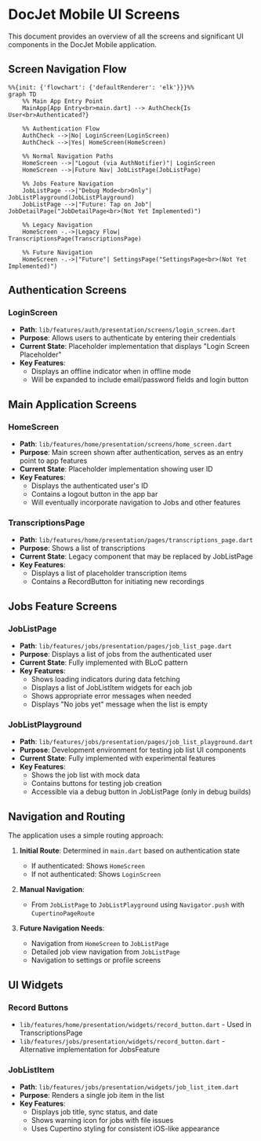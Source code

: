 # DocJet Mobile UI Screens

This document provides an overview of all the screens and significant UI components in the DocJet Mobile application.

## Screen Navigation Flow

```mermaid
%%{init: {'flowchart': {'defaultRenderer': 'elk'}}}%%
graph TD
    %% Main App Entry Point
    MainApp[App Entry<br>main.dart] --> AuthCheck{Is User<br>Authenticated?}
    
    %% Authentication Flow
    AuthCheck -->|No| LoginScreen(LoginScreen)
    AuthCheck -->|Yes| HomeScreen(HomeScreen)
    
    %% Normal Navigation Paths
    HomeScreen -->|"Logout (via AuthNotifier)"| LoginScreen
    HomeScreen -->|Future Nav| JobListPage(JobListPage)
    
    %% Jobs Feature Navigation
    JobListPage -->|"Debug Mode<br>Only"| JobListPlayground(JobListPlayground)
    JobListPage -->|"Future: Tap on Job"| JobDetailPage("JobDetailPage<br>(Not Yet Implemented)")
    
    %% Legacy Navigation
    HomeScreen -.->|Legacy Flow| TranscriptionsPage(TranscriptionsPage)
    
    %% Future Navigation
    HomeScreen -.->|"Future"| SettingsPage("SettingsPage<br>(Not Yet Implemented)")
```

## Authentication Screens

### LoginScreen
- **Path**: `lib/features/auth/presentation/screens/login_screen.dart`
- **Purpose**: Allows users to authenticate by entering their credentials
- **Current State**: Placeholder implementation that displays "Login Screen Placeholder"
- **Key Features**:
  - Displays an offline indicator when in offline mode
  - Will be expanded to include email/password fields and login button

## Main Application Screens

### HomeScreen
- **Path**: `lib/features/home/presentation/screens/home_screen.dart`
- **Purpose**: Main screen shown after authentication, serves as an entry point to app features
- **Current State**: Placeholder implementation showing user ID
- **Key Features**:
  - Displays the authenticated user's ID
  - Contains a logout button in the app bar
  - Will eventually incorporate navigation to Jobs and other features

### TranscriptionsPage
- **Path**: `lib/features/home/presentation/pages/transcriptions_page.dart`
- **Purpose**: Shows a list of transcriptions
- **Current State**: Legacy component that may be replaced by JobListPage
- **Key Features**:
  - Displays a list of placeholder transcription items
  - Contains a RecordButton for initiating new recordings

## Jobs Feature Screens

### JobListPage
- **Path**: `lib/features/jobs/presentation/pages/job_list_page.dart`
- **Purpose**: Displays a list of jobs from the authenticated user
- **Current State**: Fully implemented with BLoC pattern
- **Key Features**:
  - Shows loading indicators during data fetching
  - Displays a list of JobListItem widgets for each job
  - Shows appropriate error messages when needed
  - Displays "No jobs yet" message when the list is empty

### JobListPlayground
- **Path**: `lib/features/jobs/presentation/pages/job_list_playground.dart`
- **Purpose**: Development environment for testing job list UI components
- **Current State**: Fully implemented with experimental features
- **Key Features**:
  - Shows the job list with mock data
  - Contains buttons for testing job creation
  - Accessible via a debug button in JobListPage (only in debug builds)

## Navigation and Routing

The application uses a simple routing approach:

1. **Initial Route**: Determined in `main.dart` based on authentication state
   - If authenticated: Shows `HomeScreen`
   - If not authenticated: Shows `LoginScreen`

2. **Manual Navigation**:
   - From `JobListPage` to `JobListPlayground` using `Navigator.push` with `CupertinoPageRoute`

3. **Future Navigation Needs**:
   - Navigation from `HomeScreen` to `JobListPage` 
   - Detailed job view navigation from `JobListPage`
   - Navigation to settings or profile screens

## UI Widgets

### Record Buttons
- `lib/features/home/presentation/widgets/record_button.dart` - Used in TranscriptionsPage
- `lib/features/jobs/presentation/widgets/record_button.dart` - Alternative implementation for JobsFeature

### JobListItem
- **Path**: `lib/features/jobs/presentation/widgets/job_list_item.dart`
- **Purpose**: Renders a single job item in the list
- **Key Features**:
  - Displays job title, sync status, and date
  - Shows warning icon for jobs with file issues
  - Uses Cupertino styling for consistent iOS-like appearance 